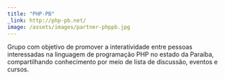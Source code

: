 ```yaml
---
title: "PHP-PB"
_link: http://php-pb.net/
image: /assets/images/partner-phppb.jpg
---
```


Grupo com objetivo de promover a interatividade entre pessoas interessadas na linguagem de programação PHP no estado da Paraíba, compartilhando conhecimento por meio de lista de discussão, eventos e cursos.